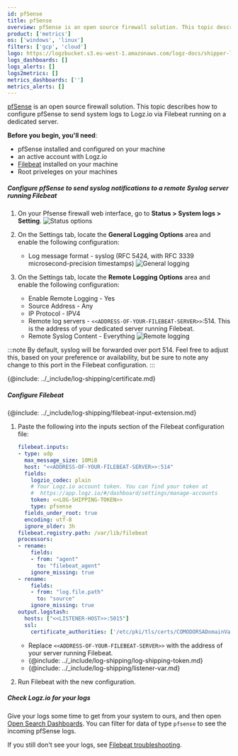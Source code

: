 ```yaml
---
id: pfSense
title: pfSense
overview: pfSense is an open source firewall solution. This topic describes how to configure pfSense to send system logs to Logz.io via Filebeat running on a dedicated server. 
product: ['metrics']
os: ['windows', 'linux']
filters: ['gcp', 'cloud']
logo: https://logzbucket.s3.eu-west-1.amazonaws.com/logz-docs/shipper-logos/pfsense-logo.png
logs_dashboards: []
logs_alerts: []
logs2metrics: []
metrics_dashboards: ['']
metrics_alerts: []
---
```


[pfSense](https://www.pfsense.org/) is an open source firewall solution. This topic describes how to configure pfSense to send system logs to Logz.io via Filebeat running on a dedicated server. 

**Before you begin, you'll need**: 

* pfSense installed and configured on your machine
* an active account with Logz.io
* [Filebeat](https://www.elastic.co/guide/en/beats/filebeat/current/filebeat-installation.html) installed on your machine
* Root priveleges on your machines 

 


##### Configure pfSense to send syslog notifications to a remote Syslog server running Filebeat

1. On your Pfsense firewall web interface, go to **Status > System logs > Setting**.
![Status options](https://dytvr9ot2sszz.cloudfront.net/logz-docs/pfsense/Pfsense_Status_Options.png)
2. On the Settings tab, locate the **General Logging Options** area and enable the following configuration:

   * Log message format - syslog (RFC 5424, with RFC 3339 microsecond-precision timestamps)
![General logging](https://dytvr9ot2sszz.cloudfront.net/logz-docs/pfsense/Pfsense_General_Logging.png)

3. On the Settings tab, locate the **Remote Logging Options** area and enable the following configuration:

   * Enable Remote Logging - Yes
   * Source Address - Any
   * IP Protocol - IPV4
   * Remote log servers - `<<ADDRESS-OF-YOUR-FILEBEAT-SERVER>>`:514. This is the address of your dedicated server running Filebeat.
   * Remote Syslog Content - Everything
![Remote logging](https://dytvr9ot2sszz.cloudfront.net/logz-docs/pfsense/Pfsense_Remote_Logging_Config.png)

  
:::note
By default, syslog will be forwarded over port 514. Feel free to adjust this, based on your preference or availability, but be sure to note any change to this port in the Filebeat configuration.
:::
 

{@include: ../_include/log-shipping/certificate.md}


##### Configure Filebeat

{@include: ../_include/log-shipping/filebeat-input-extension.md}


1. Paste the following into the inputs section of the Filebeat configuration file:

   ```yaml
   filebeat.inputs:
   - type: udp
     max_message_size: 10MiB
     host: "<<ADDRESS-OF-YOUR-FILEBEAT-SERVER>>:514"
     fields:
       logzio_codec: plain
       # Your Logz.io account token. You can find your token at
       #  https://app.logz.io/#/dashboard/settings/manage-accounts
       token: <<LOG-SHIPPING-TOKEN>>
       type: pfsense
     fields_under_root: true
     encoding: utf-8
     ignore_older: 3h
   filebeat.registry.path: /var/lib/filebeat
   processors:
   - rename:
       fields:
       - from: "agent"
         to: "filebeat_agent"
       ignore_missing: true
   - rename:
       fields:
       - from: "log.file.path"
         to: "source"
       ignore_missing: true
   output.logstash:
     hosts: ["<<LISTENER-HOST>>:5015"]
     ssl:
       certificate_authorities: ['/etc/pki/tls/certs/COMODORSADomainValidationSecureServerCA.crt']
   ```
  
   * Replace `<<ADDRESS-OF-YOUR-FILEBEAT-SERVER>>` with the address of your server running Filebeat.
   * {@include: ../_include/log-shipping/log-shipping-token.md}
   * {@include: ../_include/log-shipping/listener-var.md}

2. Run Filebeat with the new configuration.

##### Check Logz.io for your logs

Give your logs some time to get from your system to ours, and then open [Open Search Dashboards](https://app.logz.io/#/dashboard/osd). You can filter for data of type `pfsense` to see the incoming pfSense logs.
  
If you still don't see your logs, see [Filebeat troubleshooting](https://docs.logz.io/shipping/log-sources/filebeat.html#troubleshooting).


 
